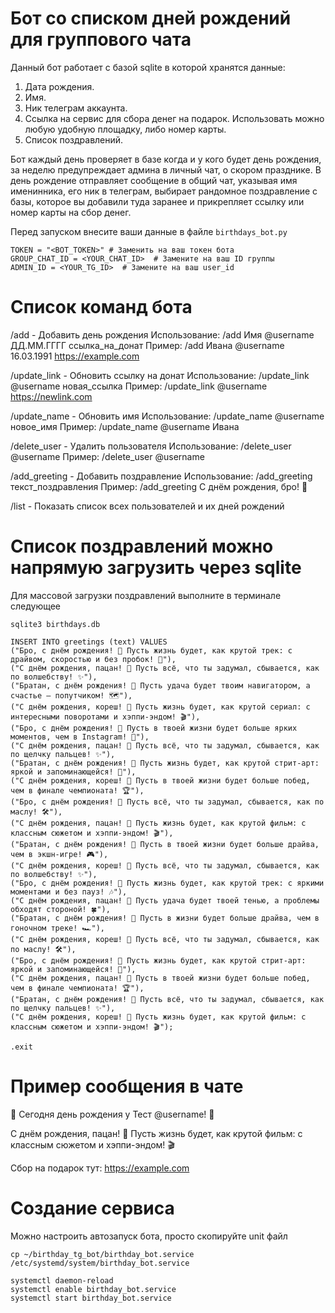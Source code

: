 # Бот со списком дней рождений для группового чата
Данный бот работает с базой sqlite в которой хранятся данные:
1) Дата рождения.
2) Имя.
3) Ник телеграм аккаунта.
4) Ссылка на сервис для сбора денег на подарок. Использовать можно любую удобную площадку, либо номер карты.
5) Список поздравлений.

Бот каждый день проверяет в базе когда и у кого будет день рождения, за неделю предупреждает админа в личный чат, о скором празднике. В день рождение отправляет сообщение в общий чат, указывая имя именинника, его ник в телеграм, выбирает рандомное поздравление с базы, которое вы добавили туда заранее и прикрепляет ссылку или номер карты на сбор денег.

Перед запуском внесите ваши данные в файле ```birthdays_bot.py```
```
TOKEN = "<BOT_TOKEN>" # Заменить на ваш токен бота
GROUP_CHAT_ID = <YOUR_CHAT_ID>  # Замените на ваш ID группы
ADMIN_ID = <YOUR_TG_ID>  # Замените на ваш user_id
```
# Список команд бота
/add - Добавить день рождения
Использование: /add Имя @username ДД.ММ.ГГГГ ссылка_на_донат
Пример: /add Ивана @username 16.03.1991 https://example.com

/update_link - Обновить ссылку на донат
Использование: /update_link @username новая_ссылка
Пример: /update_link @username https://newlink.com

/update_name - Обновить имя
Использование: /update_name @username новое_имя
Пример: /update_name @username Ивана

/delete_user - Удалить пользователя
Использование: /delete_user @username
Пример: /delete_user @username

/add_greeting - Добавить поздравление
Использование: /add_greeting текст_поздравления
Пример: /add_greeting С днём рождения, бро! 🎉

/list - Показать список всех пользователей и их дней рождений

# Список поздравлений можно напрямую загрузить через sqlite 
Для массовой загрузки поздравлений выполните в терминале следующее

```
sqlite3 birthdays.db
```

```
INSERT INTO greetings (text) VALUES 
("Бро, с днём рождения! 🎉 Пусть жизнь будет, как крутой трек: с драйвом, скоростью и без пробок! 🚗"),
("С днём рождения, пацан! 🎂 Пусть всё, что ты задумал, сбывается, как по волшебству! ✨"),
("Братан, с днём рождения! 🎉 Пусть удача будет твоим навигатором, а счастье — попутчиком! 🗺️"),
("С днём рождения, кореш! 🎂 Пусть жизнь будет, как крутой сериал: с интересными поворотами и хэппи-эндом! 🎬"),
("Бро, с днём рождения! 🎉 Пусть в твоей жизни будет больше ярких моментов, чем в Instagram! 📸"),
("С днём рождения, пацан! 🎂 Пусть всё, что ты задумал, сбывается, как по щелчку пальцев! ✨"),
("Братан, с днём рождения! 🎉 Пусть жизнь будет, как крутой стрит-арт: яркой и запоминающейся! 🎨"),
("С днём рождения, кореш! 🎂 Пусть в твоей жизни будет больше побед, чем в финале чемпионата! 🏆"),
("Бро, с днём рождения! 🎉 Пусть всё, что ты задумал, сбывается, как по маслу! 🛠️"),
("С днём рождения, пацан! 🎂 Пусть жизнь будет, как крутой фильм: с классным сюжетом и хэппи-эндом! 🎬"),
("Братан, с днём рождения! 🎉 Пусть в твоей жизни будет больше драйва, чем в экшн-игре! 🎮"),
("С днём рождения, кореш! 🎂 Пусть всё, что ты задумал, сбывается, как по волшебству! ✨"),
("Бро, с днём рождения! 🎉 Пусть жизнь будет, как крутой трек: с яркими моментами и без пауз! 🎶"),
("С днём рождения, пацан! 🎂 Пусть удача будет твоей тенью, а проблемы обходят стороной! 🍀"),
("Братан, с днём рождения! 🎉 Пусть в жизни будет больше драйва, чем в гоночном треке! 🏎️"),
("С днём рождения, кореш! 🎂 Пусть всё, что ты задумал, сбывается, как по маслу! 🛠️"),
("Бро, с днём рождения! 🎉 Пусть жизнь будет, как крутой стрит-арт: яркой и запоминающейся! 🎨"),
("С днём рождения, пацан! 🎂 Пусть в твоей жизни будет больше побед, чем в финале чемпионата! 🏆"),
("Братан, с днём рождения! 🎉 Пусть всё, что ты задумал, сбывается, как по щелчку пальцев! ✨"),
("С днём рождения, кореш! 🎂 Пусть жизнь будет, как крутой фильм: с классным сюжетом и хэппи-эндом! 🎬");
```


```
.exit
```

# Пример сообщения в чате

🎉 Сегодня день рождения у Тест @username! 🎂

С днём рождения, пацан! 🎂 Пусть жизнь будет, как крутой фильм: с классным сюжетом и хэппи-эндом! 🎬

Сбор на подарок тут: https://example.com

# Создание сервиса
Можно настроить автозапуск бота, просто скопируйте unit файл
```
cp ~/birthday_tg_bot/birthday_bot.service /etc/systemd/system/birthday_bot.service
```

```
systemctl daemon-reload
systemctl enable birthday_bot.service
systemctl start birthday_bot.service
```
